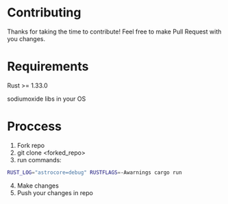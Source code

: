 # Contributing
Thanks for taking the time to contribute! Feel free to make Pull Request with you changes.

# Requirements

Rust >= 1.33.0

sodiumoxide libs in your OS

# Proccess

1. Fork repo
2. git clone <forked_repo>
3. run commands:
```bash
RUST_LOG="astrocore=debug" RUSTFLAGS=-Awarnings cargo run
```
4. Make changes
5. Push your changes in repo
